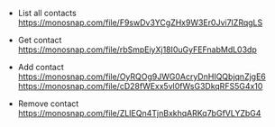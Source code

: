 - List all contacts
  https://monosnap.com/file/F9swDv3YCgZHx9W3Er0Jvi7IZRqgLS

- Get contact
  https://monosnap.com/file/rbSmpEiyXj18I0uGyFEFnabMdL03dp

- Add contact
  https://monosnap.com/file/OyRQOg9JWG0AcryDnHIQQbjqnZjgE6
  https://monosnap.com/file/cD28fWExx5vl0fWsG3DkqRFS5G4x10

- Remove contact
  https://monosnap.com/file/ZLIEQn4TjnBxkhqARKq7bGfVLYZbG4
